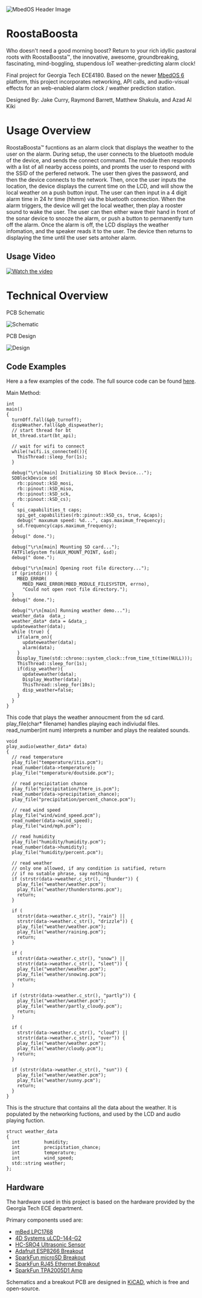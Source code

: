 ![MbedOS Header Image](https://raw.githubusercontent.com/ARMmbed/mbed-os/master/logo.png)

# RoostaBoosta

Who doesn't need a good morning boost?
Return to your rich idyllic pastoral roots with RoostaBoosta™, the innovative, awesome, groundbreaking, fascinating, mind-boggling, stupendous IoT weather-predicting alarm clock!

Final project for Georgia Tech ECE4180.
Based on the newer [MbedOS 6](https://os.mbed.com/docs/mbed-os/v6.16/introduction/index.html) platform, this project incorporates networking, API calls, and audio-visual effects for an web-enabled alarm clock / weather prediction station.

Designed By:
Jake Curry,
Raymond Barrett,
Matthew Shakula, and
Azad Al Kiki

# Usage Overview
RoostaBoosta™ fucntions as an alarm clock that displays the weather to the user on the alarm. During setup, the user connects to the bluetooth module of the device, and sends the connect command. The module then responds with a list of all nearby access points, and promts the user to respond with the SSID of the perfered network. The user then gives the password, and then the device connects to the network. Then, once the user inputs the location, the device displays the current time on the LCD, and will show the local weather on a push button input. The user can then input in a 4 digit alarm time in 24 hr time (hhmm) via the bluetooth connection. When the alarm triggers, the device will get the local weather, then play a rooster sound to wake the user. The user can then either wave their hand in front of the sonar device to snooze the alarm, or push a button to permanently turn off the alarm. Once the alarm is off, the LCD displays the weather infomation, and the speaker reads it to the user. The device then returns to displaying the time until the user sets antoher alarm.

## Usage Video

[![Watch the video](https://img.youtube.com/vi/PKmjmyOEXVI/maxresdefault.jpg)](https://youtu.be/PKmjmyOEXVI)

# Technical Overview

PCB Schematic

![Schematic](https://user-images.githubusercontent.com/94014563/235785103-63d5ec5e-4542-47a8-97de-d0ed59df846a.png)

PCB Design

![Design](https://user-images.githubusercontent.com/94014563/235785362-c81eef54-80e2-4a7e-9631-68b42fa5c4d1.png)

## Code Examples
Here a a few examples of the code. The full source code can be found [here](https://github.com/mshakula/RoostaBoosta).

Main Method: 

```
int
main()
{
  turnOff.fall(&pb_turnoff);
  dispWeather.fall(&pb_dispweather);
  // start thread for bt
  bt_thread.start(bt_api);
  
  // wait for wifi to connect
  while(!wifi.is_connected()){
    ThisThread::sleep_for(1s);
  }

  debug("\r\n[main] Initializing SD Block Device...");
  SDBlockDevice sd(
    rb::pinout::kSD_mosi,
    rb::pinout::kSD_miso,
    rb::pinout::kSD_sck,
    rb::pinout::kSD_cs);
  {
    spi_capabilities_t caps;
    spi_get_capabilities(rb::pinout::kSD_cs, true, &caps);
    debug(" maxumum speed: %d...", caps.maximum_frequency);
    sd.frequency(caps.maximum_frequency);
  }
  debug(" done.");

  debug("\r\n[main] Mounting SD card...");
  FATFileSystem fs(AUX_MOUNT_POINT, &sd);
  debug(" done.");

  debug("\r\n[main] Opening root file directory...");
  if (printdir()) {
    MBED_ERROR(
      MBED_MAKE_ERROR(MBED_MODULE_FILESYSTEM, errno),
      "Could not open root file directory.");
  }
  debug(" done.");

  debug("\r\n[main] Running weather demo...");
  weather_data  data_;
  weather_data* data = &data_;
  updateweather(data);
  while (true) {
    if(alarm_on){
      updateweather(data);
      alarm(data);
    }
    Display_Time(std::chrono::system_clock::from_time_t(time(NULL)));
    ThisThread::sleep_for(1s);
    if(disp_weather){
      updateweather(data);
      Display_Weather(data);
      ThisThread::sleep_for(10s);
      disp_weather=false;
    }
  }
}
```


This code that plays the weather annoucment from the sd card. play_file(char* filename) handles playing each indiviudal files. read_number(int num) interprets a number and plays the realated sounds.

```
void
play_audio(weather_data* data)
{
  // read temperature
  play_file("temperature/itis.pcm");
  read_number(data->temperature);
  play_file("temperature/doutside.pcm");

  // read precipitation chance
  play_file("precipitation/there_is.pcm");
  read_number(data->precipitation_chance);
  play_file("precipitation/percent_chance.pcm");

  // read wind speed
  play_file("wind/wind_speed.pcm");
  read_number(data->wind_speed);
  play_file("wind/mph.pcm");

  // read humidity
  play_file("humidity/humidity.pcm");
  read_number(data->humidity);
  play_file("humidity/percent.pcm");

  // read weather
  // only one allowed, if any condition is satified, return
  // if no sutable phrase, say nothing
  if (strstr(data->weather.c_str(), "thunder")) {
    play_file("weather/weather.pcm");
    play_file("weather/thunderstorms.pcm");
    return;
  }

  if (
    strstr(data->weather.c_str(), "rain") ||
    strstr(data->weather.c_str(), "drizzle")) {
    play_file("weather/weather.pcm");
    play_file("weather/raining.pcm");
    return;
  }

  if (
    strstr(data->weather.c_str(), "snow") ||
    strstr(data->weather.c_str(), "sleet")) {
    play_file("weather/weather.pcm");
    play_file("weather/snowing.pcm");
    return;
  }

  if (strstr(data->weather.c_str(), "partly")) {
    play_file("weather/weather.pcm");
    play_file("weather/partly_cloudy.pcm");
    return;
  }

  if (
    strstr(data->weather.c_str(), "cloud") ||
    strstr(data->weather.c_str(), "over")) {
    play_file("weather/weather.pcm");
    play_file("weather/cloudy.pcm");
    return;
  }

  if (strstr(data->weather.c_str(), "sun")) {
    play_file("weather/weather.pcm");
    play_file("weather/sunny.pcm");
    return;
  }
}
```


This is the structure that contains all the data about the weather. It is populated by the networking fuctions, and used by the LCD and audio playing fuction.

```
struct weather_data
{
  int         humidity;
  int         precipitation_chance;
  int         temperature;
  int         wind_speed;
  std::string weather;
};
```


## Hardware

The hardware used in this project is based on the hardware provided by the Georgia Tech ECE department.

Primary components used are:

- [mBed LPC1768](https://os.mbed.com/platforms/mbed-LPC1768/)
- [4D Systems uLCD-144-G2](https://www.sparkfun.com/products/11377)
- [HC-SRO4 Ultrasonic Sensor](https://www.sparkfun.com/products/15569)
- [Adafruit ESP8266 Breakout](https://www.adafruit.com/product/2471)
- [SparkFun microSD Breakout](https://www.sparkfun.com/products/544)
- [SparkFun RJ45 Ethernet Breakout](https://www.sparkfun.com/products/13021)
- [SparkFun TPA2005D1 Amp](https://www.sparkfun.com/products/11044)

Schematics and a breakout PCB are designed in [KiCAD](https://www.kicad.org/), which is free and open-source.
